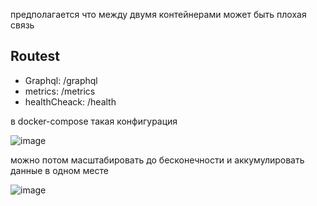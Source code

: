 предполагается что между двумя контейнерами может быть плохая связь

## Routest
 - Graphql: /graphql
 - metrics: /metrics
 - healthCheack: /health

в docker-compose такая конфигурация

![image](https://user-images.githubusercontent.com/53140509/231534500-34172a42-41f4-49ed-a614-8bb16a5036b5.png)


можно потом масштабировать до бесконечности и аккумулировать данные в одном месте

![image](https://user-images.githubusercontent.com/53140509/231523173-f18ff7ab-e35a-467e-9072-9f8987dec06c.png)
